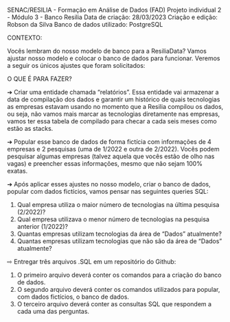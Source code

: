 SENAC/RESILIA - Formação em Análise de Dados (FAD)
Projeto individual 2 - Módulo 3 - Banco Resilia
Data de criação: 28/03/2023
Criação e edição: Robson da Silva
Banco de dados utilizado: PostgreSQL


CONTEXTO:


Vocês lembram do nosso modelo de banco para a ResiliaData?
Vamos ajustar nosso modelo e colocar o banco de dados para funcionar.
Veremos a seguir os únicos ajustes que foram solicitados:


O QUE É PARA FAZER?


➔ Criar uma entidade chamada “relatórios”. Essa
entidade vai armazenar a data de compilação dos
dados e garantir um histórico de quais tecnologias as
empresas estavam usando no momento que a Resilia
compilou os dados, ou seja, não vamos mais marcar
as tecnologias diretamente nas empresas, vamos ter
essa tabela de compilado para checar a cada seis
meses como estão as stacks.


➔ Popular esse banco de dados de forma fictícia com
informações de 4 empresas e 2 pesquisas (uma de
1/2022 e outra de 2/2022). Vocês podem pesquisar
algumas empresas (talvez aquela que vocês estão de
olho nas vagas) e preencher essas informações,
mesmo que não sejam 100% exatas.


➔ Após aplicar esses ajustes no nosso modelo, criar o banco de dados,
popular com dados fictícios, vamos pensar nas seguintes queries SQL:
1. Qual empresa utiliza o maior número de tecnologias na última pesquisa
(2/2022)?
2. Qual empresa utilizava o menor número de tecnologias na pesquisa
anterior (1/2022)?
3. Quantas empresas utilizam tecnologias da área de “Dados”
atualmente?
4. Quantas empresas utilizam tecnologias que não são da área de
“Dados” atualmente?

⇨ Entregar três arquivos .SQL em um repositório do Github:
1. O primeiro arquivo deverá conter os comandos para a criação do
banco de dados.
2. O segundo arquivo deverá conter os comandos utilizados para
popular, com dados fictícios, o banco de dados.
3. O terceiro arquivo deverá conter as consultas SQL que respondem a
cada uma das perguntas. 
